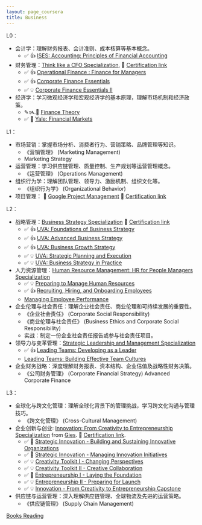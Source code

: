 ```yaml
---
layout: page_coursera
title: Business
---
```


<!-- https://emojipedia.org/ -->

L0：
* 会计学：理解财务报表、会计准则、成本核算等基本概念。
  * ✅ 👍 [ISES: Accounting: Principles of Financial Accounting](../account/01accunting)
* 财务管理：[Think like a CFO Specialization](https://www.coursera.org/specializations/thinklikeacfo), 🏅 [Certification link](https://www.coursera.org/account/accomplishments/specialization/71BS4TXQDDGG)
  * ✅ 👍 [Operational Finance : Finance for Managers](../account/02financemanager)
  * ✅ 👍 [Corporate Finance Essentials](../account/03corpfin)
  * ✅ 💡 [Corporate Finance Essentials II](../account/04corpfin2)
* 经济学：学习微观经济学和宏观经济学的基本原理，理解市场机制和经济政策。
  * ✎ᝰ.📖 [Finance Theory](/Study/Finance/theory/00index)
  * ✅ 👑 [Yale: Financial Markets](../1finace)

L1：
* 市场营销：掌握市场分析、消费者行为、营销策略、品牌管理等知识。
  * 《营销管理》 (Marketing Management)
  * Marketing Strategy
* 运营管理：学习供应链管理、质量控制、生产规划等运营管理概念。
  * 《运营管理》 (Operations Management)
* 组织行为学：理解团队管理、领导力、激励机制、组织文化等。
  * 《组织行为学》 (Organizational Behavior)
* 项目管理： 👑 [Google Project Management](../pm/00index) 🏅 [Certification link](https://www.coursera.org/account/accomplishments/professional-cert/AGIF9YWN4DHS)

L2：
* 战略管理：[Business Strategy Specialization](https://www.coursera.org/specializations/business-strategy) 🏅 [Certification link](https://www.coursera.org/account/accomplishments/specialization/N243DB4FFG4B)
  * ✅ 👍 [UVA: Foundations of Business Strategy](../strategy/2strategy)
  * ✅ 👍 [UVA: Advanced Business Strategy](../strategy/3strategy_adv)
  * ✅ 👍 [UVA: Business Growth Strategy](../strategy/4strategy_grow)
  * ✅ 💡 [UVA: Strategic Planning and Execution](../strategy/5strategy_plan)
  * ✅ 💡 [UVA: Business Strategy in Practice](../strategy/6strategy_in_p)
* 人力资源管理：[Human Resource Management: HR for People Managers Specialization](https://www.coursera.org/specializations/human-resource-management)
  * ✅ 💡 [Preparing to Manage Human Resources](../hr/01prepare)
  * ✅ 👍 [Recruiting, Hiring, and Onboarding Employees](../hr/02recruit)
  * [Managing Employee Performance](../hr/03perfm)
* 企业伦理与社会责任：理解企业社会责任、商业伦理和可持续发展的重要性。
  * 《企业社会责任》 (Corporate Social Responsibility)
  * 《商业伦理与社会责任》 (Business Ethics and Corporate Social Responsibility)
  * 实战：制定一份企业社会责任报告或参与社会责任项目。
* 领导力与变革管理：[Strategic Leadership and Management Specialization](https://www.coursera.org/specializations/strategic-leadership)
  * ✅ 👍 [Leading Teams: Developing as a Leader](../lead/01leadteam)
  * [Leading Teams: Building Effective Team Cultures](../lead/02buildteam)
* 企业财务战略：深度理解财务报表、资本结构、企业估值及战略性财务决策。
  * 《公司财务管理》 (Corporate Financial Strategy) Advanced Corporate Finance

L3：
* 全球化与跨文化管理：理解全球化背景下的管理挑战，学习跨文化沟通与管理技巧。
  * 《跨文化管理》 (Cross-Cultural Management)
* 企业创新与创业: [Innovation: From Creativity to Entrepreneurship Specialization](https://www.coursera.org/specializations/innovation-creativity-entrepreneurship) from [Gies](https://giesonline.illinois.edu/). 🏅 [Certification link](https://www.coursera.org/account/accomplishments/specialization/J7QP60ULKJC3).
  * ✅ 👑 [Strategic Innovation - Building and Sustaining Innovative Organizations](../innov/01strinov)
  * ✅ 👑 [Strategic Innovation - Managing Innovation Initiatives](../innov/02manage)
  * ✅ 💡 [Creativity Toolkit I - Changing Perspectives](../innov/03toolkit1)
  * ✅ 💡 [Creativity Toolkit II - Creative Collaboration](../innov/04toolkit2)
  * ✅ 👑 [Entrepreneurship I - Laying the Foundation](../innov/05lay)
  * ✅ 💡 [Entrepreneurship II - Preparing for Launch](../innov/06launch)
  * ✅ 💡 [Innovation - From Creativity to Entrepreneurship Capstone](../innov/07capstone)
* 供应链与运营管理：深入理解供应链管理、全球物流及先进的运营策略。
  * 《供应链管理》 (Supply Chain Management)

[Books Reading](../company/00index)
